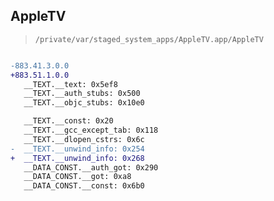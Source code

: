 ## AppleTV

> `/private/var/staged_system_apps/AppleTV.app/AppleTV`

```diff

-883.41.3.0.0
+883.51.1.0.0
   __TEXT.__text: 0x5ef8
   __TEXT.__auth_stubs: 0x500
   __TEXT.__objc_stubs: 0x10e0

   __TEXT.__const: 0x20
   __TEXT.__gcc_except_tab: 0x118
   __TEXT.__dlopen_cstrs: 0x6c
-  __TEXT.__unwind_info: 0x254
+  __TEXT.__unwind_info: 0x268
   __DATA_CONST.__auth_got: 0x290
   __DATA_CONST.__got: 0xa8
   __DATA_CONST.__const: 0x6b0

```
